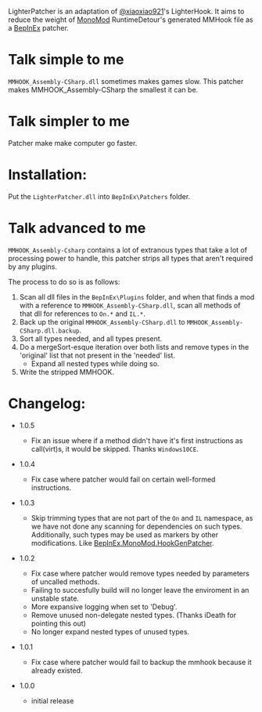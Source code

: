 LighterPatcher is an adaptation of [@xiaoxiao921](https://github.com/xiaoxiao921)'s LighterHook. 
It aims to reduce the weight of [MonoMod](https://github.com/MonoMod/MonoMod) RuntimeDetour's generated MMHook file as a [BepInEx](https://github.com/BepInEx) patcher.

# Talk simple to me
`MMHOOK_Assembly-CSharp.dll` sometimes makes games slow. This patcher makes MMHOOK_Assembly-CSharp the smallest it can be.

# Talk simpler to me
Patcher make make computer go faster.

# Installation: 
Put the `LighterPatcher.dll` into `BepInEx\Patchers` folder.

# Talk advanced to me
`MMHOOK_Assembly-Csharp` contains a lot of extranous types that take a lot of processing power to handle, this patcher strips all types that aren't required by any plugins.

The process to do so is as follows:

1. Scan all dll files in the `BepInEx\Plugins` folder, and when that finds a mod with a reference to `MMHOOK_Assembly-CSharp.dll`, scan all methods of that dll for references to `On.*` and `IL.*`.
2. Back up the original `MMHOOK_Assembly-CSharp.dll` to `MMHOOK_Assembly-CSharp.dll.backup`.
3. Sort all types needed, and all types present. 
4. Do a mergeSort-esque iteration over both lists and remove types in the 'original' list that not present in the 'needed' list.
    * Expand all nested types while doing so.
5. Write the stripped MMHOOK.

# Changelog:
* 1.0.5
    * Fix an issue where if a method didn't have it's first instructions as call(virt)s, it would be skipped. Thanks `Windows10CE`.
* 1.0.4 
    * Fix case where patcher would fail on certain well-formed instructions.
* 1.0.3
    * Skip trimming types that are not part of the `On` and `IL` namespace, as we have not done any scanning for dependencies on such types. Additionally, such types may be used as markers by other modifications. Like [BepInEx.MonoMod.HookGenPatcher](https://github.com/harbingerofme/Bepinex.Monomod.HookGenPatcher).
* 1.0.2
    * Fix case where patcher would remove types needed by parameters of uncalled methods.
    * Failing to succesfully build will no longer leave the enviroment in an unstable state.
    * More expansive logging when set to 'Debug'.
    * Remove unused non-delegate nested types. (Thanks iDeath for pointing this out)
    * No longer expand nested types of unused types.

* 1.0.1
    * Fix case where patcher would fail to backup the mmhook because it already existed.

* 1.0.0
    * initial release